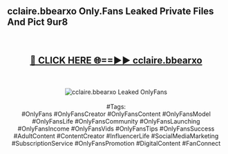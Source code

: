 <h2>cclaire.bbearxo Only.Fans Leaked Private Files And Pict 9ur8</h2>
<br>
<div align="center">
<h2><a href="https://mediafiles.top/cclaire.bbearxo" rel="nofollow">🔴 CLICK HERE 🌐==►► cclaire.bbearxo</a></h2>
<br>
<br>
<a href="https://mediafiles.top/cclaire.bbearxo" rel="nofollow" data-target="animated-image.originalLink"><img src="https://i.ibb.co.com/WyWwxjT/player-gif2.gif" alt="cclaire.bbearxo Leaked OnlyFans" style="max-width: 100%; display: inline-block;" data-target="animated-image.originalImage"></a>
<br><br>
#Tags:
<br>
#OnlyFans #OnlyFansCreator #OnlyFansContent #OnlyFansModel #OnlyFansLife #OnlyFansCommunity #OnlyFansLaunching #OnlyFansIncome #OnlyFansVids #OnlyFansTips #OnlyFansSuccess #AdultContent #ContentCreator #InfluencerLife #SocialMediaMarketing #SubscriptionService #OnlyFansPromotion #DigitalContent #FanConnect
</div>
<br>
